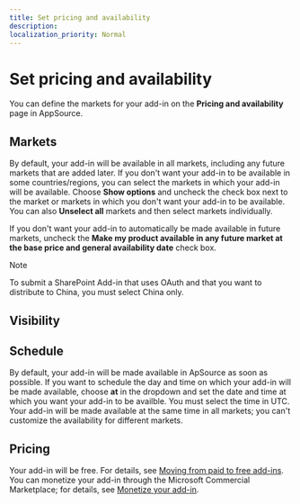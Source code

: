 ```yaml
---
title: Set pricing and availability
description: 
localization_priority: Normal
---
```


# Set pricing and availability

You can define the markets for your add-in on the **Pricing and availability** page in AppSource.

## Markets

By default, your add-in will be available in all markets, including any future markets that are added later. If you don't want your add-in to be available in some countries/regions, you can select the markets in which your add-in will be available. Choose **Show options** and uncheck the check box next to the market or markets in which you don't want your add-in to be available. You can also **Unselect all** markets and then select markets individually.

If you don't want your add-in to automatically be made available in future markets, uncheck the **Make my product available in any future market at the base price and general availability date** check box.

> [!NOTE]
> To submit a SharePoint Add-in that uses OAuth and that you want to distribute to China, you must select China only.


## Visibility

## Schedule

By default, your add-in will be made available in ApSource as soon as possible. If you want to schedule the day and time on which your add-in will be made available, choose **at** in the dropdown and set the date and time at which you want your add-in to be availble. You must select the time in UTC. Your add-in will be made available at the same time in all markets; you can't customize the availability for different markets.

## Pricing

Your add-in will be free. For details, see [Moving from paid to free add-ins](moving-from-paid-to-free-addins.md). You can monetize your add-in through the Microsoft Commercial Marketplace; for details, see [Monetize your add-in](monetize-addins-through-microsoft-commercial-marketplace.md).